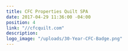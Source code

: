 ```yaml
---
title: CFC Properties Quilt SPA
date: 2017-04-29 11:36:00 -04:00
position: 4
link: "//cfcquilt.com"
description: 
logo_image: "/uploads/30-Year-CFC-Badge.png"
---
```


